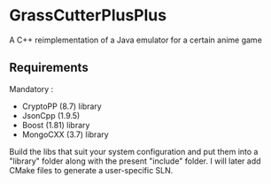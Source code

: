 # GrassCutterPlusPlus
A C++ reimplementation of a Java emulator for a certain anime game

## Requirements
Mandatory :
- CryptoPP (8.7) library
- JsonCpp (1.9.5)
- Boost (1.81) library 
- MongoCXX (3.7) library

Build the libs that suit your system configuration and put them into a "library" folder along with the present "include" folder.
I will later add CMake files to generate a user-specific SLN.
